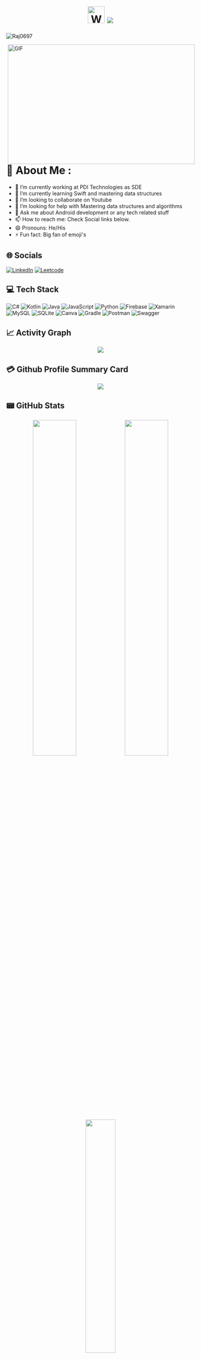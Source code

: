 <!--- <h1 align="center"> Hola, <img src="https://raw.githubusercontent.com/nixin72/nixin72/master/wave.gif" 
         alt="Waving hand animated gif"
         height="45"
         width="45" /> I'm Rajkumar</h1> -->
         
 <h1 align="center">
    <img src="https://raw.githubusercontent.com/nixin72/nixin72/master/wave.gif" 
         alt="Waving hand animated gif" alt = "waving hand animated gif" height ="45" width="45">
  <a href="https://git.io/typing-svg">
    <img src="https://readme-typing-svg.herokuapp.com/?lines=Hola!+👋;This+is+Rajkumar....;Nice+to+meet+you!&center=true&size=30">
  </a>
</h1>

<p align="left"> <img src="https://komarev.com/ghpvc/?username=Raj0697&label=Profile+Views&color=blue&style=plastic&style=for-the-badge" alt="Raj0697" /> </p>

<img align="right" alt="GIF" src="https://github.com/abhisheknaiidu/abhisheknaiidu/blob/master/code.gif?raw=true" width="500" height="320" />

# 💫 About Me :
- 🔭 I’m currently working at PDI Technologies as SDE
- 🌱 I’m currently learning Swift and mastering data structures
- 👯 I’m looking to collaborate on Youtube
- 🤔 I’m looking for help with Mastering data structures and algorithms
- 💬 Ask me about Android development or any tech related stuff
- 📫 How to reach me: Check Social links below.
- 😄 Pronouns: He/His
- ⚡ Fun fact: Big fan of emoji's

## 🌐 Socials
[![LinkedIn](https://img.shields.io/badge/LinkedIn-0077B5?style=for-the-badge&logo=linkedin&logoColor=white)](https://linkedin.com/in/rajkumarsde)
[![Leetcode](https://img.shields.io/badge/-LeetCode-FFA116?style=for-the-badge&logo=LeetCode&logoColor=black)](https://)

## 💻 Tech Stack
![C#](https://img.shields.io/badge/c%23-%23239120.svg?style=for-the-badge&logo=c-sharp&logoColor=white) ![Kotlin](https://img.shields.io/badge/kotlin-%230095D5.svg?style=for-the-badge&logo=kotlin&logoColor=white) ![Java](https://img.shields.io/badge/java-%23ED8B00.svg?style=for-the-badge&logo=java&logoColor=white) ![JavaScript](https://img.shields.io/badge/javascript-%23323330.svg?style=for-the-badge&logo=javascript&logoColor=%23F7DF1E) ![Python](https://img.shields.io/badge/python-3670A0?style=for-the-badge&logo=python&logoColor=ffdd54) ![Firebase](https://img.shields.io/badge/firebase-%23039BE5.svg?style=for-the-badge&logo=firebase) ![Xamarin](https://img.shields.io/badge/Xamarin-3199DC?style=for-the-badge&logo=xamarin&logoColor=white) ![MySQL](https://img.shields.io/badge/mysql-%2300f.svg?style=for-the-badge&logo=mysql&logoColor=white) ![SQLite](https://img.shields.io/badge/sqlite-%2307405e.svg?style=for-the-badge&logo=sqlite&logoColor=white) ![Canva](https://img.shields.io/badge/Canva-%2300C4CC.svg?style=for-the-badge&logo=Canva&logoColor=white) ![Gradle](https://img.shields.io/badge/Gradle-02303A.svg?style=for-the-badge&logo=Gradle&logoColor=white) ![Postman](https://img.shields.io/badge/Postman-FF6C37?style=for-the-badge&logo=postman&logoColor=white) ![Swagger](https://img.shields.io/badge/-Swagger-%23Clojure?style=for-the-badge&logo=swagger&logoColor=white)

## 📈 Activity Graph
<p align="center">
	<img src="https://activity-graph.herokuapp.com/graph?username=Raj0697&theme=minimal"/>
</p>

## 💳 Github Profile Summary Card
<p align="center">
  <img src="https://github-profile-summary-cards.vercel.app/api/cards/profile-details?username=Raj0697&theme=vue"/>
</p>

## 📟 GitHub Stats
<p align="center">
	<img width="48%" src="https://github-readme-stats.vercel.app/api?username=Raj0697&show_icons=true&theme=vue" />
	<img width="48%" src="https://github-readme-streak-stats.herokuapp.com/?user=Raj0697&theme=vue" />
  <img width="40%" src="https://github-readme-stats.vercel.app/api/top-langs/?username=Raj0697&layout=compact&theme=vue" />
</p>

### ✍️Random Dev Quote
![](https://quotes-github-readme.vercel.app/api?type=horizontal&theme=vue)

---
<!---[![](https://visitcount.itsvg.in/api?id=Raj0697&icon=0&color=1)](https://visitcount.itsvg.in)  -->

<div align="center">

### Show some ❤️ by starring some of the repositories!

</div>
<!---
<p align = "center">
  <img src="https://github-readme-stats.vercel.app/api?username=Raj0697&&show_icons=true&title_color=ffffff&icon_color=bb2acf&text_color=daf7dc&bg_color=151515" width = 400>
  <img src = "https://github-readme-streak-stats.herokuapp.com?user=Raj0697&theme=dark&hide_border=true" width = 400>
</p>
<img src="https://activity-graph.herokuapp.com/graph?username=Raj0697&theme=dracula">
-->
